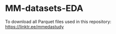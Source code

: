 # MM-datasets-EDA

To download all Parquet files used in this repository: https://linktr.ee/mmedastudy
